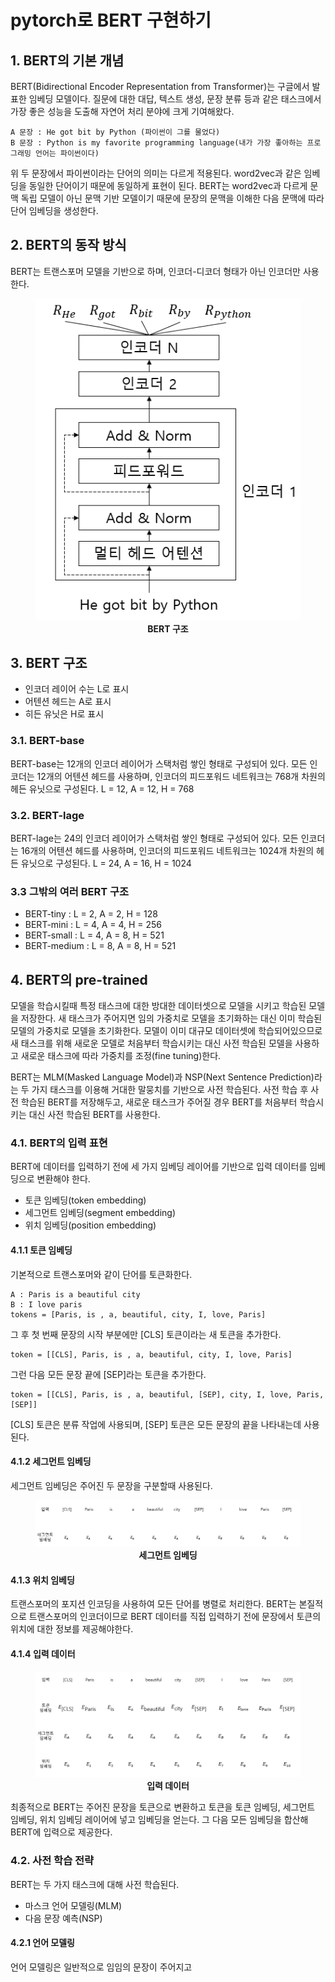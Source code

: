 # pytorch로 BERT 구현하기

## 1. BERT의 기본 개념
BERT(Bidirectional Encoder Representation from Transformer)는 구글에서 발표한 임베딩 모델이다. 질문에 대한 대답, 텍스트 생성, 문장 분류 등과 같은 태스크에서 가장 좋은 성능을 도출해 자연어 처리 분야에 크게 기여해왔다.

```
A 문장 : He got bit by Python (파이썬이 그를 물었다)
B 문장 : Python is my favorite programming language(내가 가장 좋아하는 프로그래밍 언어는 파이썬이다)
```

위 두 문장에서 파이썬이라는 단어의 의미는 다르게 적용된다. word2vec과 같은 임베딩을 동일한 단어이기 때문에 동일하게 표현이 된다. BERT는 word2vec과 다르게 문맥 독립 모델이 아닌 문맥 기반 모델이기 때문에 문장의 문맥을 이해한 다음 문맥에 따라 단어 임베딩을 생성한다.

## 2. BERT의 동작 방식
BERT는 트랜스포머 모델을 기반으로 하며, 인코더-디코더 형태가 아닌 인코더만 사용한다.

<figure style="display:block; text-align:center;">
    <img src="./images/bert_architecture.png" style="margin:0px auto">
    <figcaption style="text-align:center;"><b>BERT 구조</b></figcaption>
</figure>

## 3. BERT 구조
- 인코더 레이어 수는 L로 표시
- 어텐션 헤드는 A로 표시
- 히든 유닛은 H로 표시

### 3.1. BERT-base
BERT-base는 12개의 인코더 레이어가 스택처럼 쌓인 형태로 구성되어 있다. 모든 인코더는 12개의 어텐션 헤드를 사용하며, 인코더의 피드포워드 네트워크는 768개 차원의 헤든 유닛으로 구성된다.
L = 12, A = 12, H = 768

### 3.2. BERT-lage
BERT-lage는 24의 인코더 레이어가 스택처럼 쌓인 형태로 구성되어 있다. 모든 인코더는 16개의 어텐션 헤드를 사용하며, 인코더의 피드포워드 네트워크는 1024개 차원의 헤든 유닛으로 구성된다.
L = 24, A = 16, H = 1024

### 3.3 그밖의 여러 BERT 구조
- BERT-tiny : L = 2, A = 2, H = 128
- BERT-mini : L = 4, A = 4, H = 256
- BERT-small : L = 4, A = 8, H = 521
- BERT-medium : L = 8, A = 8, H = 521

## 4. BERT의 pre-trained
모델을 학습시킬때 특정 태스크에 대한 방대한 데이터셋으로 모델을 시키고 학습된 모델을 저장한다. 새 태스크가 주어지면 임의 가중치로 모델을 초기화하는 대신 이미 학습된 모델의 가중치로 모델을 초기화한다. 모델이 이미 대규모 데이터셋에 학습되어있으므로 새 태스크를 위해 새로운 모델로 처음부터 학습시키는 대신 사전 학습된 모델을 사용하고 새로운 태스크에 따라 가중치를 조정(fine tuning)한다.

BERT는 MLM(Masked Language Model)과 NSP(Next Sentence Prediction)라는 두 가지 태스크를 이용해 거대한 말뭉치를 기반으로 사전 학습된다. 사전 학습 후 사전 학습된 BERT를 저장해두고, 새로운 태스크가 주어질 경우 BERT를 처음부터 학습시키는 대신 사전 학습된 BERT를 사용한다.

### 4.1. BERT의 입력 표현
BERT에 데이터를 입력하기 전에 세 가지 임베딩 레이어를 기반으로 입력 데이터를 임베딩으로 변환해야 한다.
- 토큰 임베딩(token embedding)
- 세그먼트 임베딩(segment embedding)
- 위치 임베딩(position embedding)

#### 4.1.1 토큰 임베딩
기본적으로 트랜스포머와 같이 단어를 토큰화한다.

```
A : Paris is a beautiful city
B : I love paris
tokens = [Paris, is , a, beautiful, city, I, love, Paris]
```

그 후 첫 번째 문장의 시작 부분에만 [CLS] 토큰이라는 새 토큰을 추가한다.

```
token = [[CLS], Paris, is , a, beautiful, city, I, love, Paris]
```

그런 다음 모든 문장 끝에 [SEP]라는 토큰을 추가한다.

```
token = [[CLS], Paris, is , a, beautiful, [SEP], city, I, love, Paris, [SEP]]
```

[CLS] 토큰은 분류 작업에 사용되며, [SEP] 토큰은 모든 문장의 끝을 나타내는데 사용된다.

#### 4.1.2 세그먼트 임베딩

세그먼트 임베딩은 주어진 두 문장을 구분할때 사용된다. 
<figure style="display:block; text-align:center;">
    <img src="./images/segment_embedding.png" style="margin:0px auto">
    <figcaption style="text-align:center;"><b>세그먼트 임베딩</b></figcaption>
</figure>

#### 4.1.3 위치 임베딩

트랜스포머의 포지션 인코딩을 사용하여 모든 단어를 병렬로 처리한다. BERT는 본질적으로 트랜스포머의 인코더이므로 BERT 데이터를 직접 입력하기 전에 문장에서 토큰의 위치에 대한 정보를 제공해야한다.

#### 4.1.4 입력 데이터

<figure style="display:block; text-align:center;">
    <img src="./images/bert_input.png" style="margin:0px auto">
    <figcaption style="text-align:center;"><b>입력 데이터</b></figcaption>
</figure>

최종적으로 BERT는 주어진 문장을 토큰으로 변환하고 토큰을 토큰 임베딩, 세그먼트 임베딩, 위치 임베딩 레이어에 넣고 임베딩을 얻는다. 그 다음 모든 임베딩을 합산해 BERT에 입력으로 제공한다.

### 4.2. 사전 학습 전략
BERT는 두 가지 태스크에 대해 사전 학습된다.
- 마스크 언어 모델링(MLM)
- 다음 문장 예측(NSP)

#### 4.2.1 언어 모델링
언어 모델링은 일반적으로 임임의 문장이 주어지고 